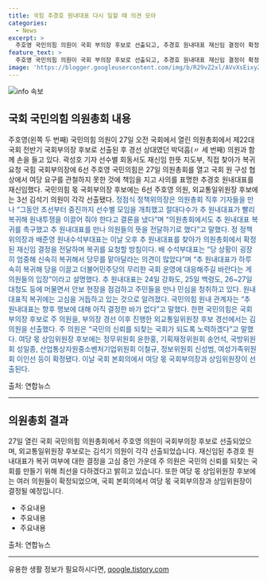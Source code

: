 ```yaml
---
title: 국힘 추경호 원내대표 다시 일할 때 의견 모아
categories:
  - News
excerpt: >
  주호영 국민의힘 의원이 국회 부의장 후보로 선출되고, 추경호 원내대표 재신임 결정이 확정됐다. 국민의힘은 주 의원을 국회 부의장 후보로, 김 의원을 외교통일위원장 후보로 선출했다. 추 원내대표는 안보 현장 점검 중이며, 복귀 여부는 미정이다. 국회부의장 후보 주 의원은 국민의 신뢰를 되찾는 국회가 되도록 노력하겠다고 밝혔다. 여당 몫 상임위원장 후보들도 확정됐다.
feature_text: >
  주호영 국민의힘 의원이 국회 부의장 후보로 선출되고, 추경호 원내대표 재신임 결정이 확정됐다. 국민의힘은 주 의원을 국회 부의장 후보로, 김 의원을 외교통일위원장 후보로 선출했다. 추 원내대표는 안보 현장 점검 중이며, 복귀 여부는 미정이다. 국회부의장 후보 주 의원은 국민의 신뢰를 되찾는 국회가 되도록 노력하겠다고 밝혔다. 여당 몫 상임위원장 후보들도 확정됐다.
image: 'https://blogger.googleusercontent.com/img/b/R29vZ2xl/AVvXsEixyZcFfHzMRdzZMjFBmAUKJYCLCGyLL1o632UiGVXcaFdKo_bkvkuCioo0uUKlGfBVcT3P84aROyZIXSBEx3Aw5nCQ3pTgDom1WDC4m8eifvWiAmWEEVb4x6G_l8C0QH225ldMjyaFvpxGEBGNO37VmDTDMHGhJPq73UglMfDca1-0aw/s1600/blogspot.png'
---
```


<p><img src="https://blogger.googleusercontent.com/img/b/R29vZ2xl/AVvXsEixyZcFfHzMRdzZMjFBmAUKJYCLCGyLL1o632UiGVXcaFdKo_bkvkuCioo0uUKlGfBVcT3P84aROyZIXSBEx3Aw5nCQ3pTgDom1WDC4m8eifvWiAmWEEVb4x6G_l8C0QH225ldMjyaFvpxGEBGNO37VmDTDMHGhJPq73UglMfDca1-0aw/s1600/blogspot.png" alt="info 속보" /></p>

<h2 data-ke-size="size26">국회 국민의힘 의원총회 내용</h2>

<p data-ke-size="size16">주호영(왼쪽 두 번째) 국민의힘 의원이 27일 오전 국회에서 열린 의원총회에서 제22대 국회 전반기 국회부의장 후보로 선출된 후 경선 상대였던 박덕흠(〃 세 번째) 의원과 함께 손을 들고 있다. 곽성호 기자 선수별 회동서도 재신임 한뜻 지도부, 직접 찾아가 복귀요청 국힘 국회부의장에 6선 주호영 국민의힘은 27일 의원총회를 열고 국회 원 구성 협상에서 여당 요구를 관철하지 못한 것에 책임을 지고 사의를 표명한 추경호 원내대표를 재신임했다. 국민의힘 몫 국회부의장 후보에는 6선 주호영 의원, 외교통일위원장 후보에는 3선 김석기 의원이 각각 선출됐다. <span style="color: #1a5490;">정점식 정책위의장은 의원총회 직후 기자들을 만나 “그동안 초선부터 중진까지 선수별 모임을 개최했고 절대다수가 추 원내대표가 빨리 복귀해 원내투쟁을 이끌어 줘야 한다고 결론을 냈다”며 “의원총회에서도 추 원내대표 복귀를 촉구했고 추 원내대표를 만나 의원들의 뜻을 전달하기로 했다”고 말했다. 정 정책위의장과 배준영 원내수석부대표는 이날 오후 추 원내대표를 찾아가 의원총회에서 확정된 재신임 결정을 전달하며 복귀를 요청할 방침이다. 배 수석부대표는 “당 상황이 굉장히 엄중해 신속히 복귀해서 당무를 맡아달라는 의견이 많았다”며 “추 원내대표가 하루 속히 복귀해 당을 이끌고 더불어민주당의 무리한 국회 운영에 대응해주길 바란다는 게 의원들의 입장”이라고 설명했다. 추 원내대표는 24일 강화도, 25일 백령도, 26~27일 대청도 등에 머물면서 안보 현장을 점검하고 주민들을 만나 민심을 청취하고 있다. 원내대표직 복귀에는 고심을 거듭하고 있는 것으로 알려졌다. 국민의힘 원내 관계자는 “추 원내대표는 향후 행보에 대해 아직 결정한 바가 없다”고 말했다. 한편 국민의힘은 국회부의장 후보로 주 의원을, 부의장 경선 이후 진행한 외교통일위원장 후보 경선에서는 김 의원을 선출했다. 주 의원은 “국민의 신뢰를 되찾는 국회가 되도록 노력하겠다”고 말했다. 여당 몫 상임위원장 후보에는 정무위원회 윤한홍, 기획재정위원회 송언석, 국방위원회 성일종, 산업통상자원중소벤처기업위원회 이철규, 정보위원회 신성범, 여성가족위원회 이인선 등이 확정됐다. 이날 국회 본회의에서 여당 몫 국회부의장과 상임위원장이 선출된다.</span></p>

<footer>출처: 연합뉴스</footer>

<hr>

<h2 data-ke-size="size26">의원총회 결과</h2>

<p data-ke-size="size16">27일 열린 국회 국민의힘 의원총회에서 주호영 의원이 국회부의장 후보로 선출되었으며, 외교통일위원장 후보로는 김석기 의원이 각각 선출되었습니다. 재신임된 추경호 원내대표가 복귀 여부에 대한 결정을 고심 중인 가운데 주 의원은 국민의 신뢰를 되찾는 국회를 만들기 위해 최선을 다하겠다고 밝히고 있습니다. 또한 여당 몫 상임위원장 후보에는 여러 의원들이 확정되었으며, 국회 본회의에서 여당 몫 국회부의장과 상임위원장이 결정될 예정입니다.</p>

<ul>
    <li>주요내용</li>
    <li>주요내용</li>
    <li>주요내용</li>
</ul>

<footer>출처: 연합뉴스</footer>

<p><hr></p>
유용한 생활 정보가 필요하시다면, <a href="https://qoogle.tistory.com" rel="dofollow">qoogle.tistory.com</a>


